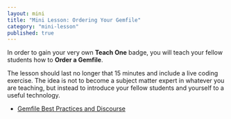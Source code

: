 ```yaml
---
layout: mini
title: "Mini Lesson: Ordering Your Gemfile"
category: "mini-lesson"
published: true
---
```


In order to gain your very own **Teach One** badge, you will teach your fellow students how to **Order a Gemfile**. 

The lesson should last no longer that 15 minutes and include a live coding exercise.  The idea is not to become a subject matter expert in whatever you are teaching, but instead to introduce your fellow students and yourself to a useful technology.

* [Gemfile Best Practices and Discourse](http://mcdowall.info/posts/gemfile-best-practices-and-discourse/)